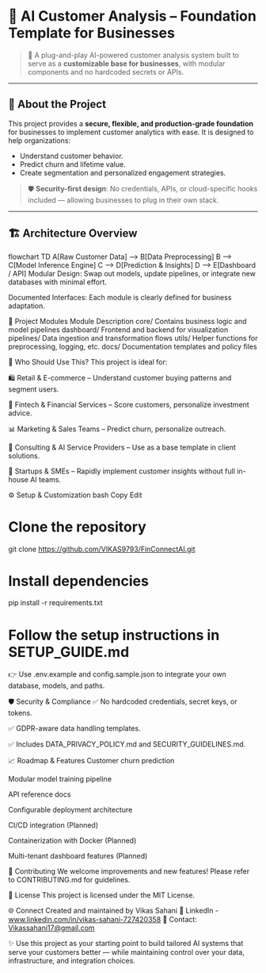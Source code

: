 # 🧠 AI Customer Analysis – Foundation Template for Businesses

> 🚀 A plug-and-play AI-powered customer analysis system built to serve as a **customizable base for businesses**, with modular components and no hardcoded secrets or APIs.

---

## 📌 About the Project

This project provides a **secure, flexible, and production-grade foundation** for businesses to implement customer analytics with ease. It is designed to help organizations:
- Understand customer behavior.
- Predict churn and lifetime value.
- Create segmentation and personalized engagement strategies.

> 🛡️ **Security-first design**: No credentials, APIs, or cloud-specific hooks included — allowing businesses to plug in their own stack.

---

## 🏗️ Architecture Overview

flowchart TD
  A[Raw Customer Data] --> B[Data Preprocessing]
  B --> C[Model Inference Engine]
  C --> D[Prediction & Insights]
  D --> E[Dashboard / API]
Modular Design: Swap out models, update pipelines, or integrate new databases with minimal effort.

Documented Interfaces: Each module is clearly defined for business adaptation.

🧩 Project Modules
Module	Description
core/	Contains business logic and model pipelines
dashboard/	Frontend and backend for visualization
pipelines/	Data ingestion and transformation flows
utils/	Helper functions for preprocessing, logging, etc.
docs/	Documentation templates and policy files

🏢 Who Should Use This?
This project is ideal for:

🛍️ Retail & E-commerce – Understand customer buying patterns and segment users.

💸 Fintech & Financial Services – Score customers, personalize investment advice.

📊 Marketing & Sales Teams – Predict churn, personalize outreach.

🔧 Consulting & AI Service Providers – Use as a base template in client solutions.

🧪 Startups & SMEs – Rapidly implement customer insights without full in-house AI teams.

⚙️ Setup & Customization
bash
Copy
Edit
# Clone the repository
git clone https://github.com/VIKAS9793/FinConnectAI.git

# Install dependencies
pip install -r requirements.txt

# Follow the setup instructions in SETUP_GUIDE.md
👉 Use .env.example and config.sample.json to integrate your own database, models, and paths.

🛡 Security & Compliance
✅ No hardcoded credentials, secret keys, or tokens.

✅ GDPR-aware data handling templates.

✅ Includes DATA_PRIVACY_POLICY.md and SECURITY_GUIDELINES.md.

📈 Roadmap & Features
 Customer churn prediction

 Modular model training pipeline

 API reference docs

 Configurable deployment architecture

 CI/CD integration (Planned)

 Containerization with Docker (Planned)

 Multi-tenant dashboard features (Planned)

🙌 Contributing
We welcome improvements and new features! Please refer to CONTRIBUTING.md for guidelines.

📄 License
This project is licensed under the MIT License.

🌐 Connect
Created and maintained by Vikas Sahani
🔗 LinkedIn - www.linkedin.com/in/vikas-sahani-727420358
📧 Contact: Vikassahani17@gmail.com

✨ Use this project as your starting point to build tailored AI systems that serve your customers better — while maintaining control over your data, infrastructure, and integration choices.
